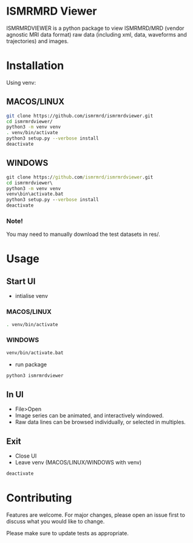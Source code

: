 # ISMRMRD Viewer

ISMRMRDVIEWER is a python package to view ISMRMRD/MRD (vendor agnostic MRI data format) raw data (including xml, data, waveforms and trajectories) and images.

# Installation
Using venv:

## MACOS/LINUX
```bash
git clone https://github.com/ismrmrd/ismrmrdviewer.git
cd ismrmrdviewer/
python3 -m venv venv
. venv/bin/activate
python3 setup.py --verbose install
deactivate
```
## WINDOWS
```cmd
git clone https://github.com/ismrmrd/ismrmrdviewer.git
cd ismrmrdviewer\
python3 -m venv venv
venv\bin\activate.bat
python3 setup.py --verbose install
deactivate
```
### Note!
You may need to manually download the test datasets in res/.

# Usage
## Start UI
- intialise venv
### MACOS/LINUX
```bash
. venv/bin/activate
```
### WINDOWS
```cmd
venv/bin/activate.bat
```
- run package
```bash
python3 ismrmrdviewer
```

## In UI
- File>Open
- Image series can be animated, and interactively windowed.
- Raw data lines can be browsed individually, or selected in multiples.

## Exit
- Close UI
- Leave venv
(MACOS/LINUX/WINDOWS with venv)
```bash
deactivate
```

# Contributing
Features are welcome.
For major changes, please open an issue first to discuss what you would like to change.

Please make sure to update tests as appropriate.
